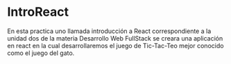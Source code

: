 # IntroReact
En esta practica uno llamada introducción a React correspondiente a la unidad dos de la materia Desarrollo Web FullStack se creara una aplicación en react en la cual desarrollaremos el juego de Tic-Tac-Teo mejor conocido como el juego del gato.

